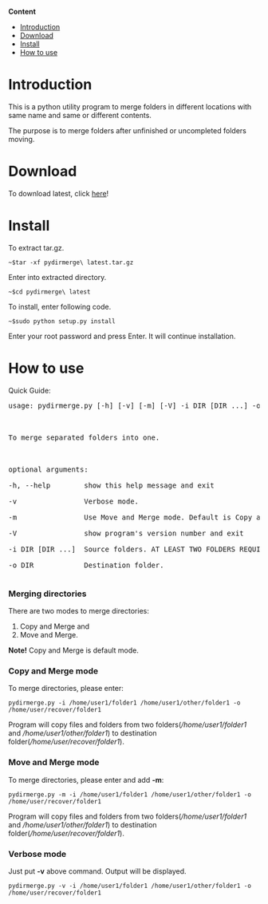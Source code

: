 **Content**
  * [Introduction](WikiPydirmerge#Introduction.md)
  * [Download](WikiPydirmerge#Download.md)
  * [Install](WikiPydirmerge#Install.md)
  * [How to use](WikiPydirmerge#How_to_use.md)

# Introduction #

This is a python utility program to merge folders in different locations with same name and same or different contents.

The purpose is to merge folders after unfinished or uncompleted folders moving.


# Download #

To download latest, click [here](http://code.google.com/p/pydirmerge/downloads/detail?name=pydirmerge%201.0.2.tar.gz)!

# Install #

To extract tar.gz.
```
~$tar -xf pydirmerge\ latest.tar.gz
```

Enter into extracted directory.
```
~$cd pydirmerge\ latest
```

To install, enter following code.
```
~$sudo python setup.py install
```

Enter your root password and press Enter. It will continue installation.

# How to use #

Quick Guide:
<pre>
usage: pydirmerge.py [-h] [-v] [-m] [-V] -i DIR [DIR ...] -o DIR<br>
<br>
To merge separated folders into one.<br>
<br>
optional arguments:<br>
-h, --help        show this help message and exit<br>
-v                Verbose mode.<br>
-m                Use Move and Merge mode. Default is Copy and Merge mode.<br>
-V                show program's version number and exit<br>
-i DIR [DIR ...]  Source folders. AT LEAST TWO FOLDERS REQUIRED.<br>
-o DIR            Destination folder.<br>
</pre>

### Merging directories ###
There are two modes to merge directories:
  1. Copy and Merge and
  1. Move and Merge.

**Note!** Copy and Merge is default mode.

### Copy and Merge mode ###

To merge directories, please enter:
```
pydirmerge.py -i /home/user1/folder1 /home/user1/other/folder1 -o /home/user/recover/folder1
```
Program will copy files and folders from two folders(_/home/user1/folder1_ and _/home/user1/other/folder1_) to destination folder(_/home/user/recover/folder1_).

### Move and Merge mode ###

To merge directories, please enter and add **-m**:
```
pydirmerge.py -m -i /home/user1/folder1 /home/user1/other/folder1 -o /home/user/recover/folder1
```
Program will copy files and folders from two folders(_/home/user1/folder1_ and _/home/user1/other/folder1_) to destination folder(_/home/user/recover/folder1_).

### Verbose mode ###
Just put **-v** above command. Output will be displayed.
```
pydirmerge.py -v -i /home/user1/folder1 /home/user1/other/folder1 -o /home/user/recover/folder1
```